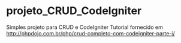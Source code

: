 # projeto_CRUD_CodeIgniter
Simples projeto para CRUD e CodeIgniter
Tutorial fornecido em http://phpdojo.com.br/php/crud-completo-com-codeigniter-parte-i/
